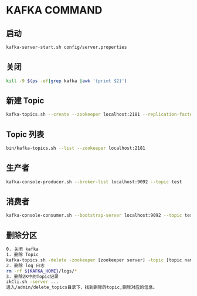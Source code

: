 # KAFKA COMMAND

## 启动
```bash
kafka-server-start.sh config/server.properties
```

## 关闭
```bash
kill -9 $(ps -ef|grep kafka |awk '{print $2}')
```

## 新建 Topic
```sh
kafka-topics.sh --create --zookeeper localhost:2181 --replication-factor 1 --partitions 1 --topic test
```

## Topic 列表
```sh
bin/kafka-topics.sh --list --zookeeper localhost:2181
```

## 生产者
```bash
kafka-console-producer.sh --broker-list localhost:9092 --topic test
```

## 消费者
```bash
kafka-console-consumer.sh --bootstrap-server localhost:9092 --topic test --from-beginning
```

## 删除分区
```bash
0. 关闭 kafka
1. 删除 Topic
kafka-topics.sh -delete -zookeeper [zookeeper server] -topic [topic name]
2. 删除 log 日志
rm -rf ${KAFKA_HOME}/logs/*
3. 删除ZK中的Topic记录
zkCli.sh -server ...
进入/admin/delete_topics目录下，找到删除的topic,删除对应的信息。
```


